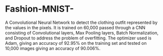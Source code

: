 # Fashion-MNIST-
A Convolutional Neural Network to detect the clothing outfit represented by the values in the pixels. It is trained on 60,000 passed through a CNN consisting of Convolutional layers, Max Pooling layers, Batch Normalization, and Dropout to address the problem of overfitting. The optimizer used is Adam, giving an accuracy of 92.95% on the training set and tested on 10,000 images giving an accuracy of 90.006%.
